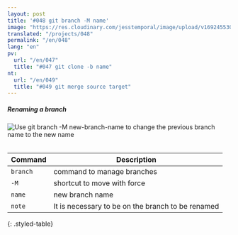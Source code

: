 ```yaml
---
layout: post
title: '#048 git branch -M name'
image: "https://res.cloudinary.com/jesstemporal/image/upload/v1692455304/gitfichas/en/048/048-thumbnail_vhclmw.jpg"
translated: "/projects/048"
permalink: "/en/048"
lang: "en"
pv:
  url: "/en/047"
  title: "#047 git clone -b name"
nt:
  url: "/en/049"
  title: "#049 git merge source target"
---
```

##### Renaming a branch

<img alt="Use git branch -M new-branch-name to change the previous branch name to the new name" src="https://res.cloudinary.com/jesstemporal/image/upload/v1692455304/gitfichas/en/048/048-full_jjyzou.jpg"><br><br>

| Command | Description |
|---------|-------------|
| `branch` | command to manage branches |
| `-M` | shortcut to move with force |
| `name` | new branch name |
| `note` | It is necessary to be on the branch to be renamed |
{: .styled-table}

<!--
<br>

Read more about this command in the following blog post:

<a href="FILL">
  <strong>FILL</strong>
</a>
-->
